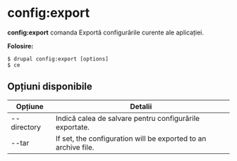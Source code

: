 # config:export
**config:export** comanda Exportă configurările curente ale aplicației.

**Folosire:**
```
$ drupal config:export [options] 
$ ce  
```

## Opțiuni disponibile
Opțiune | Detalii
-------|-------------
--directory | Indică calea de salvare pentru configurările exportate.
--tar | If set, the configuration will be exported to an archive file.
